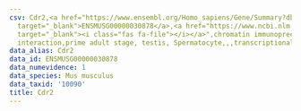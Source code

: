 ```yaml
---
csv: Cdr2,<a href="https://www.ensembl.org/Homo_sapiens/Gene/Summary?db=core;g=ENSMUSG00000030878"
  target="_blank">ENSMUSG00000030878</a>,<a href="https://www.ncbi.nlm.nih.gov/pubmed/25450459"
  target="_blank"><i class="fas fa-file"></i></a>",chromatin immunoprecipitation assay,direct
  interaction,prime adult stage, testis, Spermatocyte,,,transcriptional regulation,
data_alias: Cdr2
data_id: ENSMUSG00000030878
data_numevidence: 1
data_species: Mus musculus
data_taxid: '10090'
title: Cdr2
---
```

